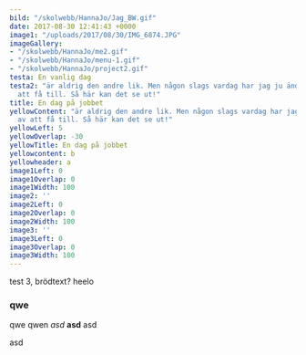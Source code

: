 ```yaml
---
bild: "/skolwebb/HannaJo/Jag_BW.gif"
date: 2017-08-30 12:41:43 +0000
image1: "/uploads/2017/08/30/IMG_6874.JPG"
imageGallery:
- "/skolwebb/HannaJo/me2.gif"
- "/skolwebb/HannaJo/menu-1.gif"
- "/skolwebb/HannaJo/project2.gif"
testa: En vanlig dag
testa2: "är aldrig den andre lik. Men någon slags vardag har jag ju ändå klarat av
  att få till. Så här kan det se ut!"
title: En dag på jobbet
yellowContent: "är aldrig den andre lik. Men någon slags vardag har jag ju ändå klarat
  av att få till. Så här kan det se ut!"
yellowLeft: 5
yellowOverlap: -30
yellowTitle: En dag på jobbet
yellowcontent: b
yellowheader: a
image1Left: 0
image1Overlap: 0
image1Width: 100
image2: ''
image2Left: 0
image2Overlap: 0
image2Width: 100
image3: ''
image3Left: 0
image3Overlap: 0
image3Width: 100
---
```

test 3, brödtext? heelo 

### qwe

qwe qwen *asd* **asd** asd

asd